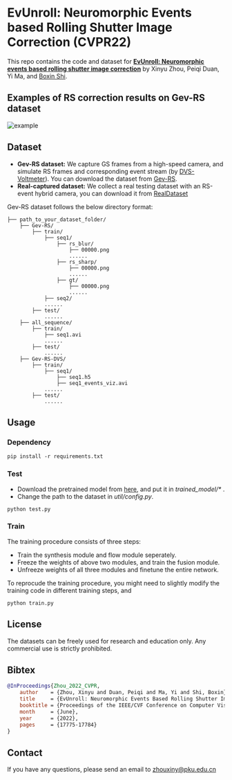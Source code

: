 # EvUnroll: Neuromorphic Events based Rolling Shutter Image Correction (CVPR22)

This repo contains the code and dataset for [**EvUnroll: Neuromorphic events based rolling shutter image correction**](https://ci.idm.pku.edu.cn/Zhou_CVPR22a.pdf)  by Xinyu Zhou, Peiqi Duan, Yi Ma, and [Boxin Shi](https://ci.idm.pku.edu.cn/index.htm).

## Examples of RS correction results on Gev-RS dataset 
![example](/figure/RSexample.gif)

## Dataset
+ **Gev-RS dataset:**  We capture GS frames from a high-speed camera, and simulate RS frames and corresponding event stream (by [DVS-Voltmeter](https://github.com/Lynn0306/DVS-Voltmeter)). You can download the dataset from [Gev-RS](https://pan.baidu.com/s/1_tZxJBeLaznrI0UomsPh9A?pwd=evun). 
+ **Real-captured dataset:**  We collect a real testing dataset with an RS-event hybrid camera, you can download it from [RealDataset](https://pan.baidu.com/s/1tj3X6nfrZFqqNGGxXXvHMQ?pwd=evun)

Gev-RS dataset follows the below directory format:
```
├── path_to_your_dataset_folder/
    ├── Gev-RS/
        ├── train/
            ├── seq1/
                ├── rs_blur/
                    ├── 00000.png
                    ......
                ├── rs_sharp/
                    ├── 00000.png
                    ......
                ├── gt/
                    ├── 00000.png
                    ......
            ├── seq2/
            ......
        ├── test/
            ......
    ├── all_sequence/
        ├── train/
            ├── seq1.avi
            ......
        ├── test/
            ......
    ├── Gev-RS-DVS/
        ├── train/
            ├── seq1/
                ├── seq1.h5
                ├── seq1_events_viz.avi
            ......
        ├── test/
            ......            
```


## Usage
### Dependency
```shell
pip install -r requirements.txt
```
### Test
+ Download the pretrained model from [here](https://drive.google.com/file/d/1FpBbH1QJFqErZQLgo3Z0gMkY0uDwdTBv/view?usp=sharing), and put it in *trained_model/\** .
+ Change the path to the dataset in *util/config.py*.
```
python test.py
```
### Train
The training procedure consists of three steps:

+ Train the synthesis module and flow module seperately.
+ Freeze the weights of above two modules, and train the fusion module.
+ Unfreeze weights of all three modules and finetune the entire network.

To reprocude the training procedure, you might need to slightly modify the training code in different training steps, and 
```
python train.py
``` 

## License
The datasets can be freely used for research and education only. Any commercial use is strictly prohibited.

## Bibtex

```bibtex
@InProceedings{Zhou_2022_CVPR,
    author    = {Zhou, Xinyu and Duan, Peiqi and Ma, Yi and Shi, Boxin},
    title     = {EvUnroll: Neuromorphic Events Based Rolling Shutter Image Correction},
    booktitle = {Proceedings of the IEEE/CVF Conference on Computer Vision and Pattern Recognition (CVPR)},
    month     = {June},
    year      = {2022},
    pages     = {17775-17784}
}
```

## Contact
If you have any questions, please send an email to zhouxiny@pku.edu.cn
